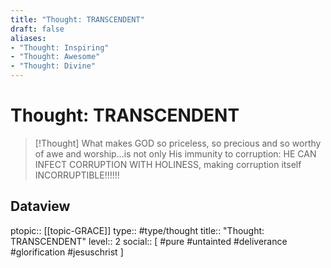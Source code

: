 ```yaml
---
title: "Thought: TRANSCENDENT"
draft: false
aliases:
- "Thought: Inspiring"
- "Thought: Awesome"
- "Thought: Divine"
---
```

# Thought: TRANSCENDENT
> [!Thought]
> What makes GOD so priceless, so precious and so worthy of awe and worship…is not only His immunity to corruption: HE CAN INFECT CORRUPTION WITH HOLINESS, making corruption itself INCORRUPTIBLE!!!!!!

## Dataview
ptopic:: [[topic-GRACE]]
type:: #type/thought
title:: "Thought: TRANSCENDENT"
level:: 2
social:: [ #pure #untainted #deliverance #glorification #jesuschrist ]